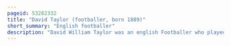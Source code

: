 ```yaml
---
pageid: 53282332
title: "David Taylor (footballer, born 1889)"
short_summary: "English footballer"
description: "David William Taylor was an english Footballer who played for Heart of midlothian as a full Back in the scottish League. He also played for Newcastle East End of the Northern Alliance, North-Eastern League Clubs Darlington, Blyth Spartans, Shildon and Scotswood, and for Bristol Rovers of the Southern League. He was registered to the Football League Club Hull City without playing for their first Team."
---
```


